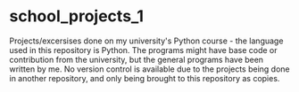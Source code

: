 # school_projects_1
Projects/excersises done on my university's Python course - the language used in this repository is Python. The programs might have base code or contribution from the university, but the general programs have been written by me. No version control is available due to the projects being done in another repository, and only being brought to this repository as copies.
